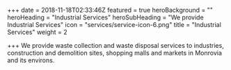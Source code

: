+++
date = 2018-11-18T02:33:46Z
featured = true
heroBackground = ""
heroHeading = "Industrial Services"
heroSubHeading = "We provide Industrial Services"
icon = "services/service-icon-6.png"
title = "Industrial Services"
weight = 2

+++
We provide waste collection and waste disposal services to industries, construction and demolition sites, shopping malls and markets in Monrovia and its environs.